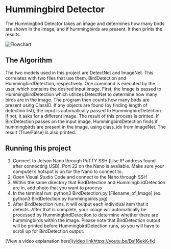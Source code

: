 # Hummingbird Detector

 The Hummingbird Detector takes an image and determines how many birds are shown in the image, and if hummingbirds are present. It then prints the results.


![Flowchart](https://github.com/Jamie-Hsieh/HummingbirdDetector/assets/62030864/cc285d19-6771-49e4-8866-fdf57c793010)


## The Algorithm

The two models used in this project are DetectNet and ImageNet. This correlates with two files that use them, BirdDetection and HummingbirdDetection, respectively. One command is executed by the user, which contains the desired input image. First, the image is passed to HummingbirdDetection which utilizes DetectNet to determine how many birds are in the image. The program then counts how many birds are present using ClassID. If any objects are found (by finding length of detection list), the input is automatically passed to HummingbirdDetection. If not, it asks for a different image.  The result of this process is printed. 
If BirdDetection passes on the input image, HummingbirdDetection finds if hummingbirds are present in the image, using class_idx from ImageNet. The result (True/False) is also printed.

## Running this project

1. Connect to Jetson Nano through PuTTY SSH [Use IP address found after connecting USB]. Port 22 on the Nano is available. Make sure your computer’s hotspot is on for the Nano to connect to.
2. Open Visual Studio Code and connect to the Nano through SSH
3. Within the same directory that BirdDetection and HummingbirdDetection are in, add photo that you want to process
4. In the terminal run:  python3 BirdDetection.py [Filename_of_Image] (ex. python3 BirdDetection.py hummingbirds.jpg)
5.  After BirdDetection runs, it will output each individual item that it detects. After that is complete, your image will automatically be processed by HummingbirdDetection to determine whether there are hummingbirds within the image.
Please note that BirdDetection output will be printed before HummingbirdDetection runs, so you will have to scroll up for BirdDetection output.

[View a video explanation here]([video link](https://youtu.be/Dsl16ekK-fk)https://youtu.be/Dsl16ekK-fk)

